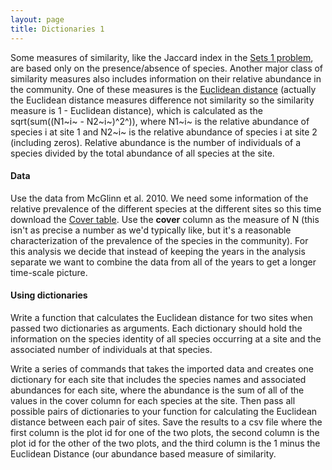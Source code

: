 ```yaml
---
layout: page
title: Dictionaries 1
---
```


Some measures of similarity, like the Jaccard index in the [Sets 1
problem](sets-1-problem), are based only on the presence/absence of
species. Another major class of similarity measures also includes
information on their relative abundance in the community. One of these
measures is the [Euclidean
distance](http://en.wikipedia.org/wiki/Euclidean_distance) (actually the
Euclidean distance measures difference not similarity so the similarity
measure is 1 - Euclidean distance), which is calculated as the
sqrt(sum((N1~i~ - N2~i~)^2^)), where N1~i~ is the relative abundance of
species i at site 1 and N2~i~ is the relative abundance of species i at
site 2 (including zeros). Relative abundance is the number of
individuals of a species divided by the total abundance of all species
at the site.

#### Data

Use the data from McGlinn et al. 2010. We need some information of the
relative prevalence of the different species at the different sites so
this time download the [Cover
table](http://www.esapubs.org/archive/ecol/E091/124/TGPP_cover.csv). Use
the **cover** column as the measure of N (this isn't as precise a number
as we'd typically like, but it's a reasonable characterization of the
prevalence of the species in the community). For this analysis we decide
that instead of keeping the years in the analysis separate we want to
combine the data from all of the years to get a longer time-scale
picture.

#### Using dictionaries

Write a function that calculates the Euclidean distance for two sites
when passed two dictionaries as arguments. Each dictionary should hold
the information on the species identity of all species occurring at a
site and the associated number of individuals at that species.

Write a series of commands that takes the imported data and creates one
dictionary for each site that includes the species names and associated
abundances for each site, where the abundance is the sum of all of the
values in the cover column for each species at the site. Then pass all
possible pairs of dictionaries to your function for calculating the
Euclidean distance between each pair of sites. Save the results to a csv
file where the first column is the plot id for one of the two plots, the
second column is the plot id for the other of the two plots, and the
third column is the 1 minus the Euclidean Distance (our abundance based
measure of similarity.
